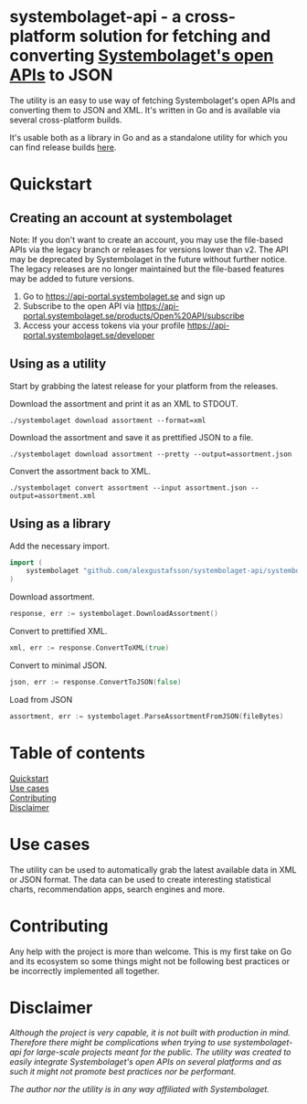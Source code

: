 systembolaget-api  - a cross-platform solution for fetching and converting [Systembolaget's open APIs](https://www.systembolaget.se/api/) to JSON
======

The utility is an easy to use way of fetching Systembolaget's open APIs and converting them to JSON and XML. It's written in Go and is available via several cross-platform builds.

It's usable both as a library in Go and as a standalone utility for which you can find release builds [here](https://github.com/AlexGustafsson/systembolaget-api-fetch/releases/).

# Quickstart
<a name="quickstart"></a>

## Creating an account at systembolaget

Note: If you don't want to create an account, you may use the file-based APIs via the legacy branch or releases for versions lower than v2. The API may be deprecated by Systembolaget in the future without further notice. The legacy releases are no longer maintained but the file-based features may be added to future versions.

1. Go to https://api-portal.systembolaget.se and sign up
2. Subscribe to the open API via https://api-portal.systembolaget.se/products/Open%20API/subscribe
3. Access your access tokens via your profile https://api-portal.systembolaget.se/developer

## Using as a utility

Start by grabbing the latest release for your platform from the releases.

Download the assortment and print it as an XML to STDOUT.

```shell
./systembolaget download assortment --format=xml
```

Download the assortment and save it as prettified JSON to a file.

```shell
./systembolaget download assortment --pretty --output=assortment.json
```

Convert the assortment back to XML.

```shell
./systembolaget convert assortment --input assortment.json --output=assortment.xml
```

## Using as a library

Add the necessary import.

```go
import (
	systembolaget "github.com/alexgustafsson/systembolaget-api/systembolaget/v1"
)
```

Download assortment.

```go
response, err := systembolaget.DownloadAssortment()
```

Convert to prettified XML.

```go
xml, err := response.ConvertToXML(true)
```

Convert to minimal JSON.

```go
json, err := response.ConvertToJSON(false)
```

Load from JSON

```go
assortment, err := systembolaget.ParseAssortmentFromJSON(fileBytes)
```

# Table of contents

[Quickstart](#quickstart)<br/>
[Use cases](#usecases)<br/>
[Contributing](#contributing)<br/>
[Disclaimer](#disclaimer)

# Use cases
<a name="usecases"></a>

The utility can be used to automatically grab the latest available data in XML or JSON format. The data can be used to create interesting statistical charts, recommendation apps, search engines and more.

# Contributing
<a name="contributing"></a>

Any help with the project is more than welcome. This is my first take on Go and its ecosystem so some things might not be following best practices or be incorrectly implemented all together.

# Disclaimer
<a name="disclaimer"></a>

_Although the project is very capable, it is not built with production in mind. Therefore there might be complications when trying to use systembolaget-api for large-scale projects meant for the public. The utility was created to easily integrate Systembolaget's open APIs on several platforms and as such it might not promote best practices nor be performant._

_The author nor the utility is in any way affiliated with Systembolaget._
